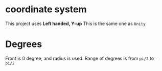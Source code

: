 # coordinate system

This project uses **Left handed, Y-up**
This is the same one as `Unity`

# Degrees

Front is 0 degree, and radius is used.
Range of degrees is from `pi/2` to `-pi/2`
